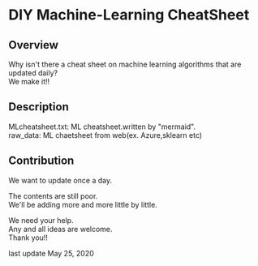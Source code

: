 # DIY Machine-Learning CheatSheet

## Overview
Why isn't there a cheat sheet on machine learning algorithms that are updated daily?  
We make it!!

## Description
MLcheatsheet.txt:  ML cheatsheet.written by "mermaid".  
raw_data:  ML chaetsheet from web(ex. Azure,sklearn etc)

## Contribution
We want to update once a day.

The contents are still poor.   
We'll be adding more and more little by little.

We need your help.  
Any and all ideas are welcome.  
Thank you!!

last update May 25, 2020
